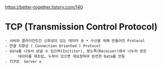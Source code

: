 
https://better-together.tistory.com/140
# TCP (Transmission Control Protocol)
	- 서버와 클라이언트간 신뢰성이 있는 데이터 송 • 수신을 위해 만들어진 Protocol
	- 연결 지향성 ( Connection Oriented ) Protocol
	- data를 나눠서 보낼 수 있으며(Inititor), 받는쪽(Receiver)에서 나누어 받은
		  데이터를 제조립, 누락이 있으면 재요청하여 완전한 Data를 만듬
	- TCP로  Server e